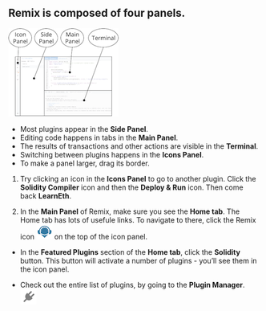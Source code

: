 ## Remix is composed of four panels.

![Remix layout](https://raw.githubusercontent.com/ethereum/remix-workshops/master/Basics/interface_introduction/images/a-layout1c.png "Remix layout")

- Most plugins appear in the **Side Panel**. 
- Editing code happens in tabs in the **Main Panel**.
- The results of transactions and other actions are visible in the **Terminal**. 
- Switching between plugins happens in the **Icons Panel**.
- To make a panel larger, drag its border.

1. Try clicking an icon in the **Icons Panel** to go to another plugin.  Click the **Solidity Compiler** icon and then the **Deploy & Run** icon.  Then come back **LearnEth**.

2. In the **Main Panel** of Remix, make sure you see the **Home tab**.  The Home tab has lots of usefule links. To navigate to there, click the Remix icon ![Remix icon](https://raw.githubusercontent.com/ethereum/remix-workshops/master/Basics/interface_introduction/images/remix-logo.png "Remix icon") on the top of the icon panel.

- In the **Featured Plugins** section of the **Home tab**, click the **Solidity** button.  This button will activate a number of plugins - you’ll see them in the icon panel.

- Check out the entire list of plugins, by going to the **Plugin Manager**. ![plugin manager](https://raw.githubusercontent.com/ethereum/remix-workshops/master/Basics/interface_introduction/images/plugin1.png "Plugin Manager icon")